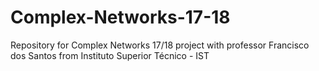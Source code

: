 # Complex-Networks-17-18
Repository for Complex Networks 17/18 project with professor Francisco dos Santos from Instituto Superior Técnico - IST 
